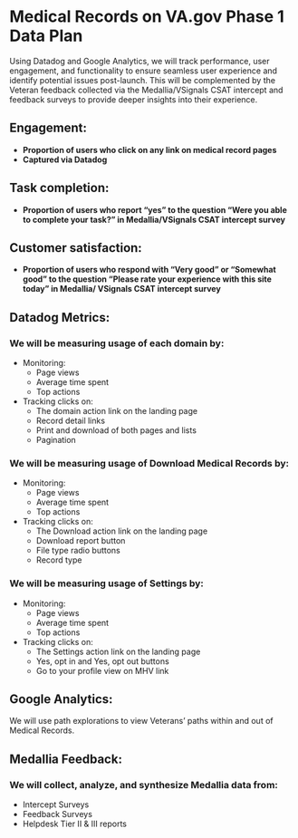 # **Medical Records on VA.gov Phase 1 Data Plan**

Using Datadog and Google Analytics, we will track performance, user engagement, and functionality to ensure seamless user experience and identify potential issues post-launch. This will be complemented by the Veteran feedback collected via the Medallia/VSignals CSAT intercept and feedback surveys to provide deeper insights into their experience.

## **Engagement:**

- **Proportion of users who click on any link on medical record pages**
- **Captured via Datadog**

## **Task completion:**

- **Proportion of users who report “yes” to the question “Were you able to complete your task?” in Medallia/VSignals CSAT intercept survey**

## **Customer satisfaction:**

- **Proportion of users who respond with “Very good” or “Somewhat good” to the question “Please rate your experience with this site today” in Medallia/ VSignals CSAT intercept survey**

## **Datadog Metrics:**

### We will be measuring usage of each domain by:

- Monitoring:
  - Page views
  - Average time spent
  - Top actions
- Tracking clicks on:
  - The domain action link on the landing page
  - Record detail links
  - Print and download of both pages and lists
  - Pagination

### We will be measuring usage of Download Medical Records by:

- Monitoring:
  - Page views
  - Average time spent
  - Top actions
- Tracking clicks on:
  - The Download action link on the landing page
  - Download report button
  - File type radio buttons
  - Record type

### We will be measuring usage of Settings by:

- Monitoring:
  - Page views
  - Average time spent
  - Top actions
- Tracking clicks on:
  - The Settings action link on the landing page
  - Yes, opt in and Yes, opt out buttons
  - Go to your profile view on MHV link

## **Google Analytics:**

We will use path explorations to view Veterans’ paths within and out of Medical Records.

## **Medallia Feedback:**

### We will collect, analyze, and synthesize Medallia data from:

- Intercept Surveys
- Feedback Surveys
- Helpdesk Tier II & III reports
